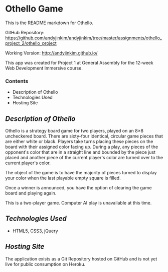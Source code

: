 
# **Othello Game**

This is the README markdown for Othello.

GitHub Repository: https://github.com/andyjinkim/andyjinkim/tree/master/assignments/othello_project_2/othello_project

Working Version: http://andyjinkim.github.io/

This app was created for Project 1 at General Assembly for the 12-week Web Development Immersive course. 

### **Contents**

- Description of Othello
- Technologies Used
- Hosting Site

## *Description of Othello*

Othello is a strategy board game for two players, played on an 8×8 uncheckered board. There are sixty-four identical, circular game pieces that are either white or black. Players take turns placing these pieces on the board with their assigned color facing up. During a play, any pieces of the opponent's color that are in a straight line and bounded by the piece just placed and another piece of the current player's color are turned over to the current player's color.

The object of the game is to have the majority of pieces turned to display your color when the last playable empty square is filled.

Once a winner is announced, you have the option of clearing the game board and playing again.

This is a two-player game. Computer AI play is unavailable at this time.

## *Technologies Used*

- HTML5, CSS3, jQuery

## *Hosting Site*

The application exists as a Git Repository hosted on GitHub and is not yet live for public consumption on Heroku.
